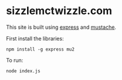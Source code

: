 sizzlemctwizzle.com
===================

This site is built using [express](http://expressjs.com/) and [mustache](http://mustache.github.io/mustache.5.html).

First install the libraries:
    
    npm install -g express mu2
    
To run:

    node index.js
